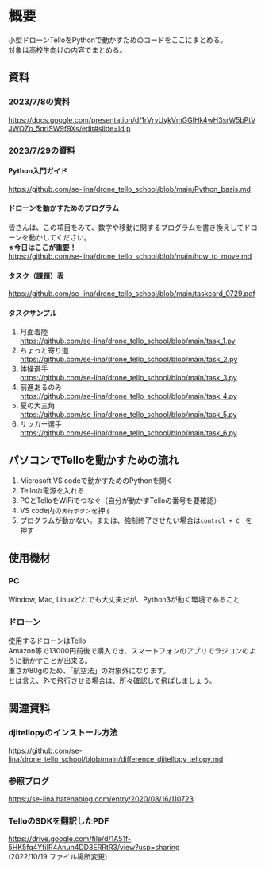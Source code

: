 # 概要
小型ドローンTelloをPythonで動かすためのコードをここにまとめる。  
対象は高校生向けの内容でまとめる。

## 資料
### 2023/7/8の資料  
https://docs.google.com/presentation/d/1rVryUykVmGGIHk4wH3srW5bPtVJWOZo_5qriSW9f9Xs/edit#slide=id.p

### 2023/7/29の資料
#### Python入門ガイド
https://github.com/se-lina/drone_tello_school/blob/main/Python_basis.md

#### ドローンを動かすためのプログラム
皆さんは、この項目をみて、数字や移動に関するプログラムを書き換えしてドローンを動かしてください。  
**※今日はここが重要！**  
https://github.com/se-lina/drone_tello_school/blob/main/how_to_move.md

#### タスク（課題）表
https://github.com/se-lina/drone_tello_school/blob/main/taskcard_0729.pdf


#### タスクサンプル
1. 月面着陸  
https://github.com/se-lina/drone_tello_school/blob/main/task_1.py  
2. ちょっと寄り道  
https://github.com/se-lina/drone_tello_school/blob/main/task_2.py  
3. 体操選手  
https://github.com/se-lina/drone_tello_school/blob/main/task_3.py  
4. 前進あるのみ  
https://github.com/se-lina/drone_tello_school/blob/main/task_4.py  
5. 夏の大三角  
https://github.com/se-lina/drone_tello_school/blob/main/task_5.py  
6. サッカー選手  
https://github.com/se-lina/drone_tello_school/blob/main/task_6.py  


## パソコンでTelloを動かすための流れ
1. Microsoft VS codeで動かすためのPythonを開く
2. Telloの電源を入れる
4. PCとTelloをWiFiでつなぐ（自分が動かすTelloの番号を要確認）
5. VS code内の`実行ボタン`を押す
6. プログラムが動かない。または、強制終了させたい場合は`control + C　`を押す


## 使用機材
### PC
Window, Mac, Linuxどれでも大丈夫だが、Python3が動く環境であること
### ドローン
使用するドローンはTello  
Amazon等で13000円前後で購入でき、スマートフォンのアプリでラジコンのように動かすことが出来る。  
重さが80gのため、「航空法」の対象外になります。  
とは言え、外で飛行させる場合は、所々確認して飛ばしましょう。  


## 関連資料
### djitellopyのインストール方法
https://github.com/se-lina/drone_tello_school/blob/main/difference_djitellopy_tellopy.md

### 参照ブログ  
https://se-lina.hatenablog.com/entry/2020/08/16/110723

### TelloのSDKを翻訳したPDF  
https://drive.google.com/file/d/1A51f-5HK5fq4YfiIR4Anun4DD8ERRtR3/view?usp=sharing  
(2022/10/19 ファイル場所変更)

